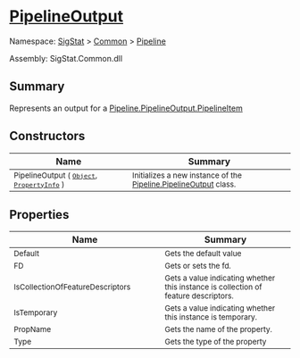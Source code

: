 # [PipelineOutput](./PipelineOutput.md)

Namespace: [SigStat]() > [Common](./../README.md) > [Pipeline](./README.md)

Assembly: SigStat.Common.dll

## Summary
Represents an output for a [Pipeline.PipelineOutput.PipelineItem](https://github.com/hargitomi97/sigstat/blob/master/docs/md/.md)

## Constructors

| Name | Summary | 
| --- | --- | 
| <sub>PipelineOutput ( [`Object`](https://docs.microsoft.com/en-us/dotnet/api/System.Object), [`PropertyInfo`](https://docs.microsoft.com/en-us/dotnet/api/System.Reflection.PropertyInfo) )</sub><img width=200/>| <sub>Initializes a new instance of the [Pipeline.PipelineOutput](https://github.com/hargitomi97/sigstat/blob/master/docs/md/SigStat/Common/Pipeline/PipelineOutput.md) class.</sub><img width=200/>| <br>


## Properties

| Name | Summary | 
| --- | --- | 
| <sub>Default</sub><img width=200/>| <sub>Gets the default value</sub><img width=200/>| <br>
| <sub>FD</sub><img width=200/>| <sub>Gets or sets the fd.</sub><img width=200/>| <br>
| <sub>IsCollectionOfFeatureDescriptors</sub><img width=200/>| <sub>Gets a value indicating whether this instance is collection of feature descriptors.</sub><img width=200/>| <br>
| <sub>IsTemporary</sub><img width=200/>| <sub>Gets a value indicating whether this instance is temporary.</sub><img width=200/>| <br>
| <sub>PropName</sub><img width=200/>| <sub>Gets the name of the property.</sub><img width=200/>| <br>
| <sub>Type</sub><img width=200/>| <sub>Gets the type of the property</sub><img width=200/>| <br>


